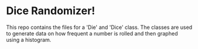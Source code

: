 # Dice Randomizer!

This repo contains the files for a 'Die' and 'Dice' class. The classes are used to generate data on how frequent a number is rolled and then graphed using a histogram.
